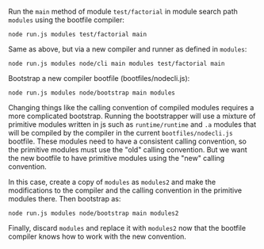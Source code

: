Run the `main` method of module `test/factorial` in module search path
`modules` using the bootfile compiler:

```
node run.js modules test/factorial main
```

Same as above, but via a new compiler and runner as defined in
`modules`:

```
node run.js modules node/cli main modules test/factorial main
```

Bootstrap a new compiler bootfile (bootfiles/nodecli.js):

```
node run.js modules node/bootstrap main modules
```

Changing things like the calling convention of compiled modules requires
a more complicated bootstrap. Running the bootstrapper will use a
mixture of primitive modules written in js such as `runtime/runtime` and
`.a` modules that will be compiled by the compiler in the current
`bootfiles/nodecli.js` bootfile. These modules need to have a consistent
calling convention, so the primitive modules must use the "old" calling
convention. But we want the new bootfile to have primitive modules using
the "new" calling convention.

In this case, create a copy of `modules` as `modules2` and make the
modifications to the compiler and the calling convention in the
primitive modules there.  Then bootstrap as:

```
node run.js modules node/bootstrap main modules2
```

Finally, discard `modules` and replace it with `modules2` now that the
bootfile compiler knows how to work with the new convention.

